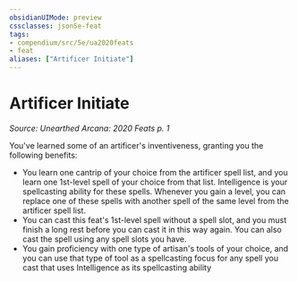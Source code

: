 ```yaml
---
obsidianUIMode: preview
cssclasses: json5e-feat
tags:
- compendium/src/5e/ua2020feats
- feat
aliases: ["Artificer Initiate"]
---
```

# Artificer Initiate
*Source: Unearthed Arcana: 2020 Feats p. 1*  

You've learned some of an artificer's inventiveness, granting you the following benefits:

- You learn one cantrip of your choice from the artificer spell list, and you learn one 1st-level spell of your choice from that list. Intelligence is your spellcasting ability for these spells. Whenever you gain a level, you can replace one of these spells with another spell of the same level from the artificer spell list.  
- You can cast this feat's 1st-level spell without a spell slot, and you must finish a long rest before you can cast it in this way again. You can also cast the spell using any spell slots you have.  
- You gain proficiency with one type of artisan's tools of your choice, and you can use that type of tool as a spellcasting focus for any spell you cast that uses Intelligence as its spellcasting ability